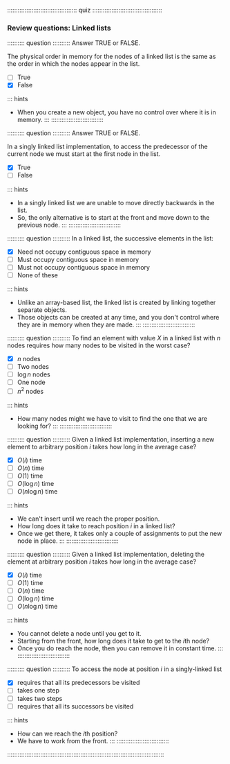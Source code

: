 
:::::::::::::::::::::::::::::::::::::::: quiz ::::::::::::::::::::::::::::::::::::::::
### Review questions: Linked lists

:::::::::: question ::::::::::
Answer TRUE or FALSE.

The physical order in memory for the nodes
of a linked list is the same as the order in which the nodes
appear in the list.

- [ ] True
- [x] False

::: hints
- When you create a new object, you have no control over
where it is in memory.
:::
::::::::::::::::::::::::::::::



:::::::::: question ::::::::::
Answer TRUE or FALSE.

In a singly linked list implementation, to
access the predecessor of the current node we must start at the
first node in the list.

- [x] True
- [ ] False

::: hints
- In a singly linked list we are unable to move directly
backwards in the list.
- So, the only alternative is to start at the front and
move down to the previous node.
:::
::::::::::::::::::::::::::::::



:::::::::: question ::::::::::
In a linked list, the successive elements in
the list:

- [x] Need not occupy contiguous space in memory
- [ ] Must occupy contiguous space in memory
- [ ] Must not occupy contiguous space in memory
- [ ] None of these

::: hints
- Unlike an array-based list, the linked list is created
by linking together separate objects.
- Those objects can be created at any time, and you don't
control where they are in memory when they are made.
:::
::::::::::::::::::::::::::::::



:::::::::: question ::::::::::
To find an element with value $X$
in a linked list with $n$ nodes requires how many
nodes to be visited in the worst case?

- [x] $n$ nodes
- [ ] Two nodes
- [ ] $\log n$ nodes
- [ ] One node
- [ ] $n^2$ nodes

::: hints
- How many nodes might we have to visit to find the one
that we are looking for?
:::
::::::::::::::::::::::::::::::



:::::::::: question ::::::::::
Given a linked list implementation,
inserting a new element to arbitrary position $i$
takes how long in the average case?

- [x] $O(i)$ time
- [ ] $O(n)$ time
- [ ] $O(1)$ time
- [ ] $O(\log n)$ time
- [ ] $O(n \log n)$ time

::: hints
- We can't insert until we reach the proper position.
- How long does it take to reach position $i$ in a
linked list?
- Once we get there, it takes only a couple of assignments to
put the new node in place.
:::
::::::::::::::::::::::::::::::



:::::::::: question ::::::::::
Given a linked list implementation, deleting
the element at arbitrary position $i$ takes how long in the
average case?

- [x] $O(i)$ time
- [ ] $O(1)$ time
- [ ] $O(n)$ time
- [ ] $O(\log n)$ time
- [ ] $O(n \log n)$ time

::: hints
- You cannot delete a node until you get to it.
- Starting from the front, how long does it take to get
to the $i$th node?
- Once you do reach the node, then you can remove it in
constant time.
:::
::::::::::::::::::::::::::::::



:::::::::: question ::::::::::
To access the node at
position $i$ in a singly-linked list

- [x] requires that all its predecessors be visited
- [ ] takes one step
- [ ] takes two steps
- [ ] requires that all its successors be visited

::: hints
- How can we reach the $i$th position?
- We have to work from the front.
:::
::::::::::::::::::::::::::::::

::::::::::::::::::::::::::::::::::::::::::::::::::::::::::::::::::::::::::::::::::::::::::

